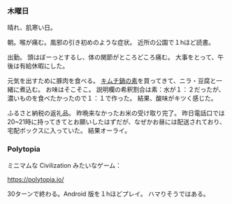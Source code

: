 ### 木曜日

晴れ、肌寒い日。

朝。喉が痛む。風邪の引き初めのような症状。
近所の公園で１hほど読書。

出勤。
頭はぼーっとするし、体の関節がところどころ痛む。
大事をとって、午後は有給休暇にした。

元気を出すために豚肉を食べる。
[キムチ鍋の素](https://www.ebarafoods.com/products/detail/KN300.html)を買ってきて、ニラ・豆腐と一緒に煮込む。
お味はそこそこ。
説明欄の希釈割合は素：水が１：２だったが、
濃いものを食べたかったので１：１で作った。
結果、酸味がキツく感じた。

ふるさと納税の返礼品。
昨晩来なかったお米の受け取り完了。
昨日電話口では20~21時に持ってきてとお願いしたはずだが、なぜかお昼には配送されており、宅配ボックスに入っていた。
結果オーライ。

### Polytopia

ミニマムな Civilization みたいなゲーム：

https://polytopia.io/

30ターンで終わる。Android 版を１hほどプレイ。
ハマりそうではある。